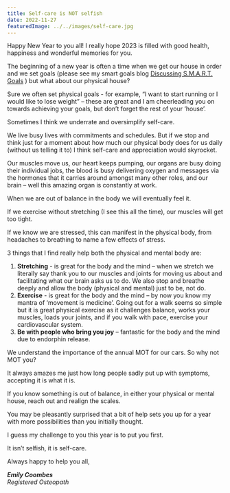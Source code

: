```yaml
---
title: Self-care is NOT selfish
date: 2022-11-27
featuredImage: ../../images/self-care.jpg
---
```


Happy New Year to you all! I really hope 2023 is filled with good health, happiness and wonderful memories for you.

The beginning of a new year is often a time when we get our house in order and we set goals (please see my smart goals blog [Discussing S.M.A.R.T. Goals](/blog/discussing-smart-goals/) ) but what about our physical house?

Sure we often set physical goals - for example, “I want to start running or I would like to lose weight” – these are great and I am cheerleading you on towards achieving your goals, but don’t forget the rest of your ‘house’.

Sometimes I think we underrate and oversimplify self-care.

We live busy lives with commitments and schedules. But if we stop and think just for a moment about how much our physical body does for us daily (without us telling it to) I think self-care and appreciation would skyrocket.

Our muscles move us, our heart keeps pumping, our organs are busy doing their individual jobs, the blood is busy delivering oxygen and messages via the hormones that it carries around amongst many other roles,  and our brain – well this amazing organ is constantly at work.

When we are out of balance in the body we will eventually feel it.

If we exercise without stretching (I see this all the time), our muscles will get too tight.

If we know we are stressed, this can manifest in the physical body, from headaches to breathing to name a few effects of stress. 

3 things that I find really help both the physical and mental body are:
1. **Stretching** - is great for the body and the mind – when we stretch we literally say thank you to our muscles and joints for moving us about and facilitating what our brain asks us to do. We also stop and breathe deeply and allow the body (physical and mental) just to be, not do.
2. **Exercise** - is great for the body and the mind – by now you know my mantra of ‘movement is medicine’. Going out for a walk seems so simple but it is great physical exercise as it challenges balance, works your muscles, loads your joints, and if you walk with pace, exercise your cardiovascular system.
3. **Be with people who bring you joy** – fantastic for the body and the mind due to endorphin release.

We understand the importance of the annual MOT for our cars. So why not MOT you?

It always amazes me just how long people sadly put up with symptoms, accepting it is what it is.

If you know something is out of balance, in either your physical or mental house, reach out and realign the scales.

You may be pleasantly surprised that a bit of help sets you up for a year with more possibilities than you initially thought.

I guess my challenge to you this year is to put you first.

It isn’t selfish, it is self-care.

Always happy to help you all,

***Emily Coombes***<br />
*Registered Osteopath*